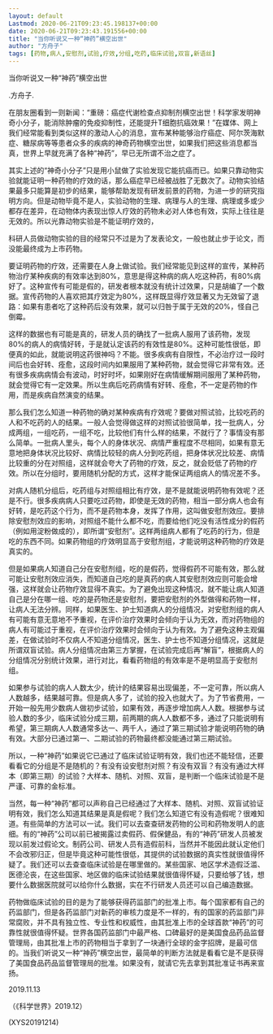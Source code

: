 ```yaml
---
layout: default
Lastmod: 2020-06-21T09:23:45.198137+00:00
date: 2020-06-21T09:23:43.191556+00:00
title: "当你听说又一种“神药”横空出世"
author: "方舟子"
tags: [药物,病人,安慰剂,试验,疗效,分组,吃药,临床试验,双盲,新语丝]
---
```


当你听说又一种“神药”横空出世

.方舟子.

在朋友圈看到一则新闻：“重磅：癌症代谢检查点抑制剂横空出世！科学家发明神奇小分子，能消除肿瘤的免疫抑制性，还能提升T细胞抗癌效果！”在媒体、网上我们经常能看到类似这样的激动人心的消息，宣布某种能够治疗癌症、阿尔茨海默症、糖尿病等等患者众多的疾病的神奇药物横空出世，如果我们把这些消息都当真，世界上早就充满了各种“神药”，早已无所谓不治之症了。

其实上述的“神奇小分子”只是用小鼠做了实验发现它能抗癌而已。如果只靠动物实验就能证明一种药物的疗效的话，那么癌症早已经被战胜了无数次了。动物实验结果最多只能算是初步的结果，能够帮助发现有研发前景的药物，为进一步的研究指明方向。但是动物毕竟不是人，实验动物的生理、病理与人的生理、病理或多或少都存在差异，在动物体内表现出惊人疗效的药物未必对人体也有效，实际上往往是无效的。所以光靠动物实验是不能证明疗效的，

科研人员做动物实验的目的经常只不过是为了发表论文，一般也就止步于论文，而没能最终成为上市药物。

要证明药物的疗效，还需要在人身上做试验。我们经常能见到这样的宣传，某种药物治疗某种疾病的有效率达到80%，意思是得这种病的病人吃这种药，有80%病好了。这种宣传有可能是假的，研发者根本就没有统计过效果，只是胡编了一个数据。宣传药物的人喜欢把其疗效定为80%，这样既显得疗效显著又为无效留了退路：如果有患者吃了这种药后没有效果，就可以归咎于属于无效的20%，怪自己倒霉。

这样的数据也有可能是真的，研发人员的确找了一批病人服用了该药物，发现80%的病人的病情好转，于是就认定该药的有效性是80%。这种可能性很低，即便真的如此，就能说明这药很神吗？不能。很多疾病有自限性，不必治疗过一段时间后也会好转、痊愈，这段时间内如果服用了某种药物，就会觉得它非常有效。还有很多疾病病情会有波动，时好时坏，如果刚好在病情缓解期间服用了某种药物，就会觉得它有一定效果。所以生病后吃药病情有好转、痊愈，不一定是药物的作用，而是疾病自然演变的结果。

那么我们怎么知道一种药物的确对某种疾病有疗效呢？要做对照试验，比较吃药的人和不吃药的人的结果。一般人会觉得做这样的对照试验很简单，找一批病人，分成两组，一组吃药，一组不吃，比较他们有什么样的结果，不就行了？事情没有那么简单。一批病人里头，每个人的身体状况、病情严重程度不尽相同，如果有意无意地把身体状况比较好、病情比较轻的病人分到吃药组，把身体状况比较差、病情比较重的分在对照组，这样就会夸大了药物的疗效，反之，就会贬低了药物的疗效。所以在分组时，要用随机分配的方式，这样才能保证两组病人的情况差不多。

对病人随机分组后，吃药组与对照组相比有疗效，是不是就能说明药物有效呢？还是不行。很多疾病病人只要吃过药物，即使是无效的药物，相当一部分病人也会有好转，是吃药这个行为，而不是药物本身，发挥了作用，这叫做安慰剂效应。要排除安慰剂效应的影响，对照组不能什么都不吃，而要给他们吃没有活性成分的假药（例如用淀粉做成的），即所谓“安慰剂”。这样两组病人都有了吃药的行为，但是吃的东西不同。如果药物组的疗效明显高于安慰剂组，才能说明这种药物的疗效是真实的。

但是如果病人知道自己分在安慰剂组，吃的是假药，觉得假药不可能有效，那么就可能让安慰剂效应消失，而知道自己吃的是真药的病人其安慰剂效应则可能会增强，这样就会让药物疗效显得不真实。为了避免出现这种情况，就不能让病人知道自己是分在哪一组、吃的是药物还是安慰剂，要把安慰剂的外型做得和药物一样，让病人无法分辨。同样，如果医生、护士知道病人的分组情况，对安慰剂组的病人有可能有意无意地不予重视，在评价治疗效果时会倾向于认为无效，而对药物组的病人有可能过于重视，在评价治疗效果时会倾向于认为有效。为了避免这种主观偏差，在做试验时不仅病人不知道分组情况，医生、护士也不知道分组情况，这就是所谓双盲试验。病人分组情况由第三方掌握，在试验完成后再“解盲”，根据病人的分组情况分别统计效果，进行对比，看看药物组的有效率是不是明显高于安慰剂组。

如果参与试验的病人人数太少，统计的结果容易出现偏差，不一定可靠，所以病人人数越多，结果越可靠。但是病人多了，试验的投入也就大了。为了节省费用，一开始一般先用少数病人做初步试验，如果有效，再逐步增加病人人数。根据参与试验人数的多少，临床试验分成三期，前两期的病人人数都不多，通过了只能说明有希望，第三期病人人数通常多达一、两千人，通过了第三期试验才能说明药物的确有效。大部分已通过第一、二期试验的药物最终都没能通过第三期试验。

所以，一种“神药”如果说它已通过了临床试验证明有效，我们也还不能轻信，还要看看它的分组是不是随机的？有没有设安慰剂对照？有没有双盲？有没有通过大样本（即第三期）的试验？大样本、随机、对照、双盲，是判断一个临床试验是不是严谨、可靠的金标准。

当然，每一种“神药”都可以声称自己已经通过了大样本、随机、对照、双盲试验证明有效，我们怎么知道其结果是真是假呢？我们怎么知道它有没有造假呢？很难知道。有些简单的方法可以一试。我们可以去查查研发药物的公司和药物发明人的底细。有的“神药”公司以前已被揭露过卖假药、假保健品，有的“神药”研发人员被发现以前发过假论文。制药公司、研发人员有造假前科，当然并不能因此就认定他们不会改邪归正，但是毕竟这种可能性很低，其提供的试验数据的真实性就很值得怀疑了。我们还可以去查查临床试验是在哪里做的。某些国家、地区学术造假泛滥、医德沦丧，在这些国家、地区做的临床试验结果就很值得怀疑，只要给够了钱，想要什么数据医院就可以给你什么数据，实在不行研发人员还可以自己编造数据。

药物做临床试验的目的是为了能够获得药监部门的批准上市。每个国家都有自己的药监部门，但是各药监部门对新药的审核力度是不一样的，有的国家的药监部门非常腐败，并不具有独立性、专业性和权威性，由其批准上市的全球首款“神药”的可靠性就很值得怀疑。世界各国药监部门中最严格、口碑最好的是美国食品药品监督管理局，由其批准上市的药物相当于拿到了一块通行全球的金字招牌，是最可信的。当我们听说又一种“神药”横空出世，最简单的判断方法就是看看它是不是获得了美国食品药品监督管理局的批准。如果没有，就请它先去拿到其批准证书再来宣扬。

2019.11.13

（《科学世界》2019.12）

(XYS20191214)

